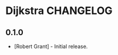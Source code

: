Dijkstra CHANGELOG
=====================

0.1.0
---------------------

* [Robert Grant] - Initial release.
